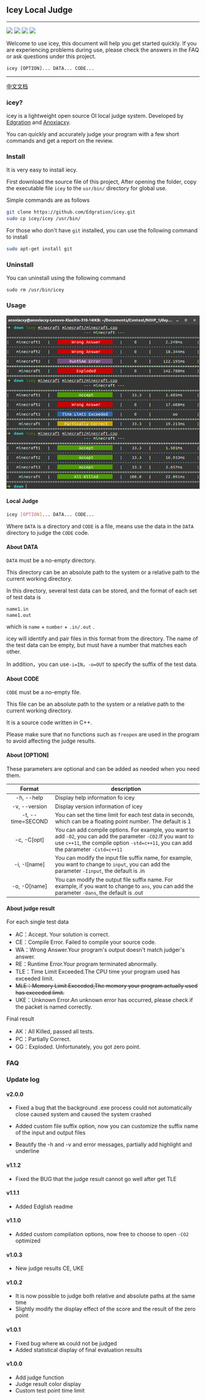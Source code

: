 ## Icey Local Judge

------

![](https://img.shields.io/badge/build-passing-brightgreen.svg?longCache=true&style=flat-square) ![](https://img.shields.io/badge/size-<1MB-00BFFF.svg?longCache=true&style=flat-square) ![](https://img.shields.io/badge/icey-%20v2.0.0-blue.svg?longCache=true&style=flat-square) ![](https://img.shields.io/badge/price-$0-C0C0C0.svg?longCache=true&style=flat-square)

Welcome to use icey, this document will help you get started quickly. If you are experiencing problems during use, please check the answers in the FAQ or ask questions under this project.

```
icey [OPTION]... DATA... CODE...
```

------

[中文文档](README.md)

### icey?

icey is a lightweight open source OI local judge system. Developed by [Edgration](http://edgration.com/) and [Anoxiacxy](https://anoxiacxy.github.io).

You can quickly and accurately judge your program with a few short commands and get a report on the review.

### Install

It is very easy to install iecy.

First download the source file of this project, After opening the folder, copy the executable file `icey` to the  `usr/bin/` directory for global use.

Simple commands are as follows

```bash
git clone https://github.com/Edgration/icey.git
sudo cp icey/icey /usr/bin/
```

For those who don't have ```git``` installed, you can use the following command to install

```bash
sudo apt-get install git
```

### Uninstall

You can uninstall using the following command

```
sudo rm /usr/bin/icey
```

### Usage

![](images/Screenshot-from-2018-09-23-23-41-56.png)

#### Local Judge

```bash
icey [OPTION]... DATA... CODE...
```

Where `DATA` is a directory and `CODE` is a file, means use the data in the `DATA` directory to judge the `CODE` code.

#### About DATA

`DATA` must be a no-empty directory.

This directory can be an absolute path to the system or a relative path to the current working directory.

In this directory, several test data can be stored, and the format of each set of test data is

```
name1.in
name1.out
```

which is `name` + `number` + `.in/.out` .

icey will identify and pair files in this format from the directory. The name of the test data can be empty, but must have a number that matches each other.

In addition，you can use`-i=IN`，`-o=OUT` to specify the suffix of the test data.

#### About CODE

`CODE` must be a no-empty file.

This file can be an absolute path to the system or a relative path to the current working directory.

It is a source code written in C++.

Please make sure that no functions such as `freopen` are used in the program to avoid affecting the judge results.

#### About [OPTION]

These parameters are optional and can be added as needed when you need them.

|      Format       | description                                                  |
| :---------------: | ------------------------------------------------------------ |
|    -h, --help     | Display help information fo icey                             |
|   -v, --version   | Display version information of icey                          |
| -t, --time=SECOND | You can set the time limit for each test data in seconds, which can be a floating point number. The default is 1 |
|    -c, -C[opt]    | You can add compile options. For example, you want to add `-O2`, you can add the parameter `-CO2`.If you want to use `c++11`, the compile option `-std=c++11`, you can add the parameter `-Cstd=c++11` |
| -i, -I[name] | You can modify the input file suffix name, for example, you want to change to `input`, you can add the parameter `-Iinput`, the default is .in |
| -o, -O[name] | You can modify the output file suffix name. For example, if you want to change to `ans`, you can add the parameter `-Oans`, the default is .out |

#### About judge result

For each single test data

- AC：Accept. Your solution is correct.
- CE：Compile Error. Failed to compile your source code. 
- WA：Wrong Answer.Your program's output doesn't match judger's answer.
- RE：Runtime Error.Your program terminated abnormally. 
- TLE：Time Limit Exceeded.The CPU time your program used has exceeded limit.
- ~~MLE：Memory Limit Exceeded,The memory your program actually used has exceeded limit.~~
- UKE：Unknown Error.An unknown error has occurred, please check if the packet is named correctly.

Final result

- AK：All Killed, passed all tests.
- PC：Partially Correct.
- GG：Exploded. Unfortunately, you got zero point.

### FAQ



### Update log

#### v2.0.0

- Fixed a bug that the background .exe process could not automatically close caused system and caused the system crashed

- Added custom file suffix option, now you can customize the suffix name of the input and output files

- Beautify the -h and -v and error messages, partially add highlight and underline

#### v1.1.2

- Fixed the BUG that the judge result cannot go well after get TLE

#### v1.1.1

- Added Edglish readme

#### v1.1.0

- Added custom compilation options, now free to choose to open `-CO2` optimized

#### v1.0.3

- New judge results CE, UKE

#### v1.0.2

- It is now possible to judge both relative and absolute paths at the same time
- Slightly modify the display effect of the score and the result of the zero point

#### v1.0.1

- Fixed bug where `WA` could not be judged
- Added statistical display of final evaluation results

#### v1.0.0

- Add judge function
- Judge result color display
- Custom test point time limit








